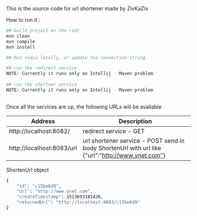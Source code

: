 
This is the source code for url shortener made by ZivKaZiv

How to run it :

```sh
## build project on the root
mvn clean
mvn compile
mvn install

## Run redis locally, or update the connection string

## run the redirect service
NOTE: Currently it runs only on Intellij - Maven problem
 
## run the shortner service
NOTE: Currently it runs only on Intellij - Maven problem
  
```

Once all the services are up, the following URLs will be available

Address | Description
--- | ---
http://localhost:8082/<id> | redirect service - GET
http://localhost:8083/url | url shortener service - POST send in body ShortenUrl with url like {"url":"http://www.ynet.com"}


ShortenUrl object
```sh
{
    "id": "c15be6d9",
    "url": "http://www.ynet.com",
    "createTimestamp": 1513693181426,
    "returnedUrl": "http://localhost:8083/c15be6d9"
}
```

